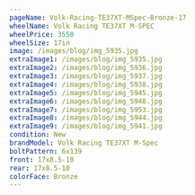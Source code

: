 ```yaml
---
pageName: Volk-Racing-TE37XT-MSpec-Bronze-17
wheelName: Volk Racing TE37XT M-SPEC
wheelPrice: 3550
wheelSize: 17in
image: /images/blog/img_5935.jpg
extraImage1: /images/blog/img_5935.jpg
extraImage2: /images/blog/img_5936.jpg
extraImage3: /images/blog/img_5937.jpg
extraImage4: /images/blog/img_5938.jpg
extraImage5: /images/blog/img_5945.jpg
extraImage6: /images/blog/img_5948.jpg
extraImage7: /images/blog/img_5953.jpg
extraImage8: /images/blog/img_5944.jpg
extraImage9: /images/blog/img_5941.jpg
condition: New
brandModel: Volk Racing TE37XT M-Spec
boltPattern: 6x139
front: 17x8.5-10
rear: 17x8.5-10
colorFace: Bronze
---
```


